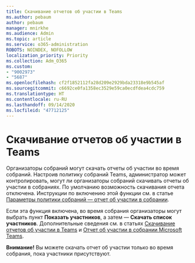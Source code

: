 ```yaml
---
title: Скачивание отчетов об участии в Teams
ms.author: pebaum
author: pebaum
manager: mnirkhe
ms.audience: Admin
ms.topic: article
ms.service: o365-administration
ROBOTS: NOINDEX, NOFOLLOW
localization_priority: Priority
ms.collection: Adm_O365
ms.custom:
- "9002973"
- "5687"
ms.openlocfilehash: cf2f1852112fa28d209e2929bda23318e9b545af
ms.sourcegitcommit: c6692ce0fa1358ec3529e59ca0ecdfdea4cdc759
ms.translationtype: HT
ms.contentlocale: ru-RU
ms.lasthandoff: 09/14/2020
ms.locfileid: "47712125"
---
```

# <a name="download-attendance-reports-in-teams"></a>Скачивание отчетов об участии в Teams

Организаторы собраний могут скачать отчеты об участии во время собраний. Настроив политику собраний Teams, администратор может контролировать, могут ли организаторы собраний скачивать отчеты об участии в собраниях. По умолчанию возможность скачивания отчета отключена. Инструкции по включению этой функции см. в статье [Параметры политики собраний — отчет об участии в собрании](https://docs.microsoft.com/microsoftteams/meeting-policies-in-teams#meeting-policy-settings---meeting-attendance-report).

Если эта функция включена, во время собрания организаторы могут выбрать пункт **Показать участников**, а затем — **Скачать список участников**. Дополнительные сведения см. в статьях [Скачивание отчетов об участии в Teams](https://support.office.com/article/download-attendance-reports-in-teams-ae7cf170-530c-47d3-84c1-3aedac74d310) и [Отчет об участии в собрании Microsoft Teams](https://docs.microsoft.com/microsoftteams/teams-analytics-and-reports/meeting-attendance-report).

**Внимание!** Вы можете скачать отчет об участии только во время собрания, пока участники присутствуют.